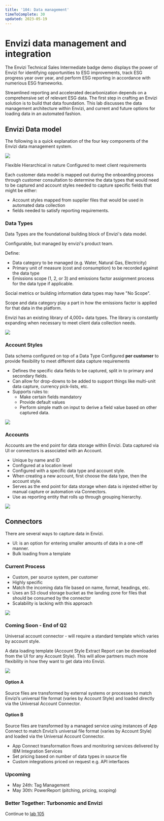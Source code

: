 ```yaml
---
title: '104: Data management'
timeToComplete: 30
updated: 2023-05-19
---
```


# Envizi data management and integration

The Envizi Technical Sales Intermediate badge demo displays the power of Envizi for identifying opportunities to ESG improvements, track ESG progress year over year, and perform ESG reporting in accordance with numerious ESG frameworks.  

Streamlined reporting and accelerated decarbonization depends on a comprehensive set of relevant ESG data.  The first step in crafting an Envizi solution is to build that data foundation.  This lab discusses the data management architecture within Envizi, and current and future options for loading data in an automated fashion. 


## Envizi Data model

The following is a quick explanation of the four key components of the Envizi data management system.

![](./images/104/data-model-summary.png)

Flexible
Hierarchical in nature
Configured to meet client requirements

Each customer data model is mapped out during the onboarding process through customer consultation to determine the data types that would need to be captured and account styles needed to capture specific fields that might be either:
- Account styles mapped from supplier files that would be used in automated data collection
- fields needed to satisfy reporting requirements. 


### Data Types
Data Types are the foundational building block of Envizi's data model.

Configurable, but managed by envizi's product team.

Define:
- Data category to be managed (e.g. Water, Natural Gas, Electricity)
- Primary unit of measure (cost and consumption) to be recorded against the data type 
- Emissions scope (1, 2, or 3) and emissions factor assignment process for the data type if applicable. 

Social metrics or building information data types may have "No Scope".  

Scope and data category play a part in how the emissions factor is applied for that data in the platform. 

Envizi has an existing library of 4,000+ data types. The library is constantly expanding when necessary to meet client data collection needs.

![](./images/104/data-types-example.png)


### Account Styles
Data schema configured on top of a Data Type
Configured **per customer** to provide flexibility to meet different data capture requirements
- Defines the specific data fields to be captured, split in to primary and secondary fields.
- Can allow for drop-downs to be added to support things like multi-unit data capture, currency pick-lists, etc.
- Supports rules to:
  - Make certain fields mandatory
  - Provide default values
  - Perform simple math on input to derive a field value based on other captured data. 

![](./images/104/account-styles.png)

### Accounts
Accounts are the end point for data storage within Envizi.  Data captured via UI or connectors is associated with an Account. 

- Unique by name and ID
- Configured at a location level
- Configured with a specific data type and account style.
- When creating a new account, first choose the data type, then the account style.  
- Serves as the end point for data storage when data is injested either by manual capture or automation via Connectors. 
- Use as reporting entity that rolls up through grouping hierarchy.

![](./images/104/account-example.png)

## Connectors 

There are several ways to capture data in Envizi.
- UI: is an option for entering smaller amounts of data in a one-off manner.  
- Bulk loading from a template

### Current Process
- Custom, per source system, per customer
- Highly specific
- Match the incoming data file based on name, format, headings, etc.
- Uses an S3 cloud storage bucket as the landing zone for files that should be consumed by the connector
- Scalability is lacking with this approach

![](./images/104/connector-current-final.png)

### Coming Soon - End of Q2
Universal account connector - will require a standard template which varies by account style.

A data loading template (Account Style Extract Report can be downloaded from the UI for any Account Style). This will allow partners much more flexibility in how they want to get data into Envizi.

![](./images/104/connector-future.png)

#### Option A
Source files are transformed by external systems or processes to match Envizi’s universal file format (varies by Account Style) and loaded directly via the Universal Account Connector.

#### Option B
Source files are transformed by a managed service using instances of App Connect to match Envizi’s universal file format (varies by Account Style) and loaded via the Universal Account Connector.
- App Connect transformation flows and monitoring services delivered by IBM Integration Services
- Set pricing based on number of data types in source file
- Custom integrations priced on request e.g. API interfaces

### Upcoming

- May 24th: Tag Management
- May 30th: PowerReport (pitching, pricing, scoping)

### Better Together: Turbonomic and Envizi
Continue to [lab 105](/envizi/105)
